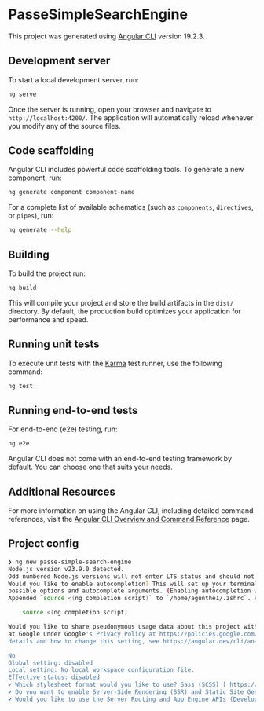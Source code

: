 # PasseSimpleSearchEngine

This project was generated using [Angular CLI](https://github.com/angular/angular-cli) version 19.2.3.

## Development server

To start a local development server, run:

```bash
ng serve
```

Once the server is running, open your browser and navigate to `http://localhost:4200/`. The application will automatically reload whenever you modify any of the source files.

## Code scaffolding

Angular CLI includes powerful code scaffolding tools. To generate a new component, run:

```bash
ng generate component component-name
```

For a complete list of available schematics (such as `components`, `directives`, or `pipes`), run:

```bash
ng generate --help
```

## Building

To build the project run:

```bash
ng build
```

This will compile your project and store the build artifacts in the `dist/` directory. By default, the production build optimizes your application for performance and speed.

## Running unit tests

To execute unit tests with the [Karma](https://karma-runner.github.io) test runner, use the following command:

```bash
ng test
```

## Running end-to-end tests

For end-to-end (e2e) testing, run:

```bash
ng e2e
```

Angular CLI does not come with an end-to-end testing framework by default. You can choose one that suits your needs.

## Additional Resources

For more information on using the Angular CLI, including detailed command references, visit the [Angular CLI Overview and Command Reference](https://angular.dev/tools/cli) page.

## Project config

```bash
❯ ng new passe-simple-search-engine
Node.js version v23.9.0 detected.
Odd numbered Node.js versions will not enter LTS status and should not be used for production. For more information, please see https://nodejs.org/en/about/previous-releases/.
Would you like to enable autocompletion? This will set up your terminal so pressing TAB while typing Angular CLI commands will show
possible options and autocomplete arguments. (Enabling autocompletion will modify configuration files in your home directory.) Yes
Appended `source <(ng completion script)` to `/home/agunthe1/.zshrc`. Restart your terminal or run the following to autocomplete `ng` commands:

    source <(ng completion script)

Would you like to share pseudonymous usage data about this project with the Angular Team
at Google under Google's Privacy Policy at https://policies.google.com/privacy. For more
details and how to change this setting, see https://angular.dev/cli/analytics.

No
Global setting: disabled
Local setting: No local workspace configuration file.
Effective status: disabled
✔ Which stylesheet format would you like to use? Sass (SCSS) [ https://sass-lang.com/documentation/syntax#scss ]
✔ Do you want to enable Server-Side Rendering (SSR) and Static Site Generation (SSG/Prerendering)? Yes
✔ Would you like to use the Server Routing and App Engine APIs (Developer Preview) for this server application? Yes
```

